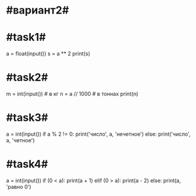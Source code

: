 #вариант2#
==========

#task1#
=======
a = float(input())
s = a ** 2
print(s)

#task2#
=========
m = int(input())  # в кг
n = a // 1000  # в тоннах
print(n)

#task3#
=======
a = int(input())
if a % 2 != 0:
    print('число', a, 'нечетное')
else:
    print('число', a, 'четное')
    
#task4#
=======
a = int(input())
if (0 < a):
    print(a + 1)
elif (0 > a):
    print(a - 2)
else:
    print(a, 'равно 0')
